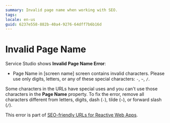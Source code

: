 ```yaml
---
summary: Invalid page name when working with SEO. 
tags:
locale: en-us
guid: 6237e558-882b-40a4-9276-64dff7b6b16d
---
```


# Invalid Page Name

Service Studio shows **Invalid Page Name Error**:

* Page Name in [screen name] screen contains invalid characters. Please use only digits, letters, or any of these special characters: `-`, `~`, `/`.

Some characters in the URLs have special uses and you can't use those characters in the **Page Name** property. To fix the error, remove all characters different from letters, digits, dash (`-`), tilde (`~`), or forward slash (`/`).

<div class="info" markdown="1">

This error is part of [SEO-friendly URLs for Reactive Web Apps](../../../develop/seo/intro.md).

</div>